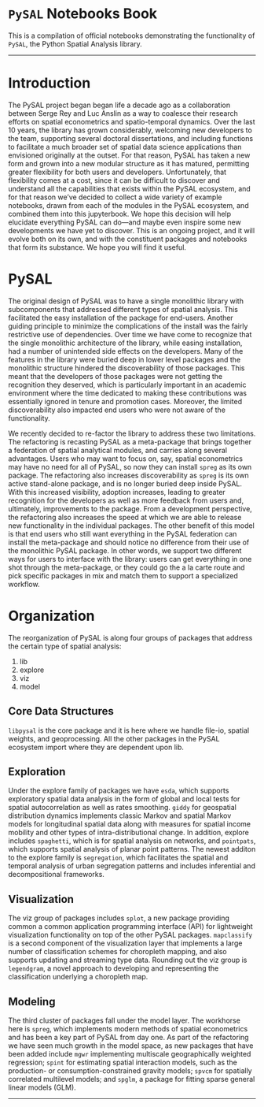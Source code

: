 # `PySAL` Notebooks Book

This is a compilation of official notebooks demonstrating the functionality of `PySAL`, the
Python Spatial Analysis library.

* * *

# Introduction

The PySAL project began began life a decade ago as a collaboration between Serge Rey and
Luc Anslin as a way to coalesce their research efforts on spatial econometrics and
spatio-temporal dynamics.
Over the last 10 years, the library has grown considerably, welcoming new developers to
the team, supporting several doctoral dissertations, and including functions to facilitate
a much broader set of spatial data science applications than envisioned originally at the
outset. For that reason, PySAL has taken a new form and grown into a new modular structure
as it has matured, permitting greater flexibility for both users and developers.
Unfortunately, that flexibility comes at a cost, since it can be difficult to discover and
understand all the capabilities that exists within the PySAL ecosystem, and for that
reason we’ve decided to collect a wide variety of example notebooks, drawn from each of
the modules in the PySAL ecosystem, and combined them into this jupyterbook.
We hope this decision will help elucidate everything PySAL can do—and maybe even inspire
some new developments we have yet to discover.
This is an ongoing project, and it will evolve both on its own, and with the constituent
packages and notebooks that form its substance.
We hope you will find it useful.

# PySAL

The original design of PySAL was to have a single monolithic library with subcomponents
that addressed different types of spatial analysis.
This facilitated the easy installation of the package for end-users.
Another guiding principle to minimize the complications of the install was the fairly
restrictive use of dependencies.
Over time we have come to recognize that the single monolithic architecture of the
library, while easing installation, had a number of unintended side effects on the
developers. Many of the features in the library were buried deep in lower level packages
and the monolithic structure hindered the discoverability of those packages.
This meant that the developers of those packages were not getting the recognition they
deserved, which is particularly important in an academic environment where the time
dedicated to making these contributions was essentially ignored in tenure and promotion
cases. Moreover, the limited discoverability also impacted end users who were not aware of
the functionality.

We recently decided to re-factor the library to address these two limitations.
The refactoring is recasting PySAL as a meta-package that brings together a federation of
spatial analytical modules, and carries along several advantages.
Users who may want to focus on, say, spatial econometrics may have no need for all of
PySAL, so now they can install `spreg` as its own package.
The refactoring also increases discoverability as `spreg` is its own active stand-alone package,
and is no longer buried deep inside PySAL. With this increased visibility, adoption
increases, leading to greater recognition for the developers as well as more feedback from
users and, ultimately, improvements to the package.
From a development perspective, the refactoring also increases the speed at which we are
able to release new functionality in the individual packages.
The other benefit of this model is that end users who still want everything in the PySAL
federation can install the meta-package and should notice no difference from their use of
the monolithic PySAL package.
In other words, we support two different ways for users to interface with the library:
users can get everything in one shot through the meta-package, or they could go the a la
carte route and pick specific packages in mix and match them to support a specialized
workflow. 

# Organization

The reorganization of PySAL is along four groups of packages that address the certain type
of spatial analysis:

1. lib
2. explore
3. viz 
4. model

## Core Data Structures

`libpysal` is the core package and it is here where we handle file-io, spatial weights, and
geoprocessing.
All the other packages in the PySAL ecosystem import where they are dependent upon lib.

## Exploration

Under the explore family of packages we have `esda`, which supports exploratory spatial data
analysis in the form of global and local tests for spatial autocorrelation as well as
rates smoothing. `giddy`
for geospatial distribution dynamics implements classic Markov and spatial Markov models
for longitudinal spatial data along with measures for spatial income mobility and other
types of intra-distributional change.
In addition, explore includes `spaghetti`, which is for spatial analysis on networks, and `pointpats`, which
supports spatial analysis of planar point patterns.
The newest additon to the explore family is `segregation`, which facilitates the spatial and temporal
analysis of urban segregation patterns and includes inferential and decompositional
frameworks.

## Visualization

The viz group of packages includes `splot`, a new package providing common a common application
programming interface (API) for lightweight visualization functionality on top of the
other PySAL packages. `mapclassify`
is a second component of the visualization layer that implements a large number of
classification schemes for choropleth mapping, and also supports updating and streaming
type data. Rounding out the viz group is `legendgram`, a novel approach to developing and
representing the classification underlying a choropleth map.

## Modeling

The third cluster of packages fall under the model layer.
The workhorse here is `spreg`, which implements modern methods of spatial econometrics and has
been a key part of PySAL from day one.
As part of the refactoring we have seen much growth in the model space, as new packages
that have been added include `mgwr` implementing multiscale geographically weighted regression;
`spint` for estimating spatial interaction models, such as the production- or
consumption-constrained gravity models; `spvcm`
for spatially correlated multilevel models;
and `spglm`, a package for fitting sparse general linear models (GLM).

* * *
